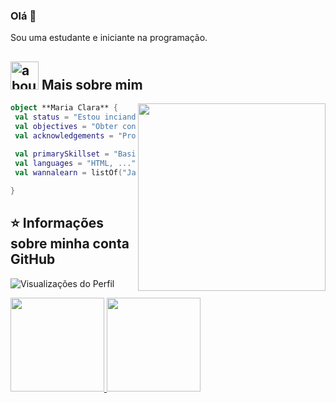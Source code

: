 ### Olá 👋

Sou uma estudante e iniciante na programação.

## <img width="45" alt="about" src="https://raw.github.com/elizarov/elizarov/master/about.png"> Mais sobre mim

<img align="right" width="300" src="https://i2.wp.com/allhtaccess.info/wp-content/uploads/2018/03/programming.gif?fit=1281%2C716&ssl=1" />

```kotlin
object **Maria Clara** {
 val status = "Estou inciando na programação"
 val objectives = "Obter conhecimentos de várias linguagens"
 val acknowledgements = "Programação"
 
 val primarySkillset = "Basic HTML"
 val languages = "HTML, ..."
 val wannalearn = listOf("Javascript", "HTML", "CSS")

}
```



## ⭐ Informações sobre minha conta GitHub

 <p align="left"> <img src="https://komarev.com/ghpvc/?username=MariaClara-gs&color=green" alt="Visualizações do Perfil" /></p>

<div align="left">
  <a href="https://github.com/MariaClara-gs">
    <img height="150em" src="https://github-readme-stats.vercel.app/api?username=MariaClara-gs&count_private=true&include_all_commits=true&show_icons=true&theme=panda&hide_border=false&show_owner=true"/>
    <img height="150em" src="https://github-readme-stats.vercel.app/api/top-langs/?username=MariaClara-gs&theme=panda&hide_border=false&&layout=compact"/>
  </a>
</div>
